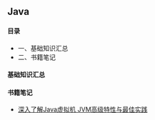 ## Java

#### 目录

* 一、基础知识汇总
* 二、书籍笔记

#### 基础知识汇总



#### <a id="itm2">书籍笔记</a>
* [深入了解Java虚拟机 JVM高级特性与最佳实践](https://github.com/1945883967/java/tree/master/book-01%E6%B7%B1%E5%85%A5%E4%BA%86%E8%A7%A3Java%E8%99%9A%E6%8B%9F%E6%9C%BA)






